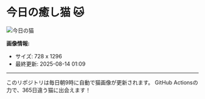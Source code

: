 # 今日の癒し猫 🐱

![今日の猫](https://cdn2.thecatapi.com/images/4u3.jpg)

**画像情報:**
- サイズ: 728 x 1296
- 最終更新: 2025-08-14 01:09

---

このリポジトリは毎日朝9時に自動で猫画像が更新されます。
GitHub Actionsの力で、365日違う猫に出会えます！
